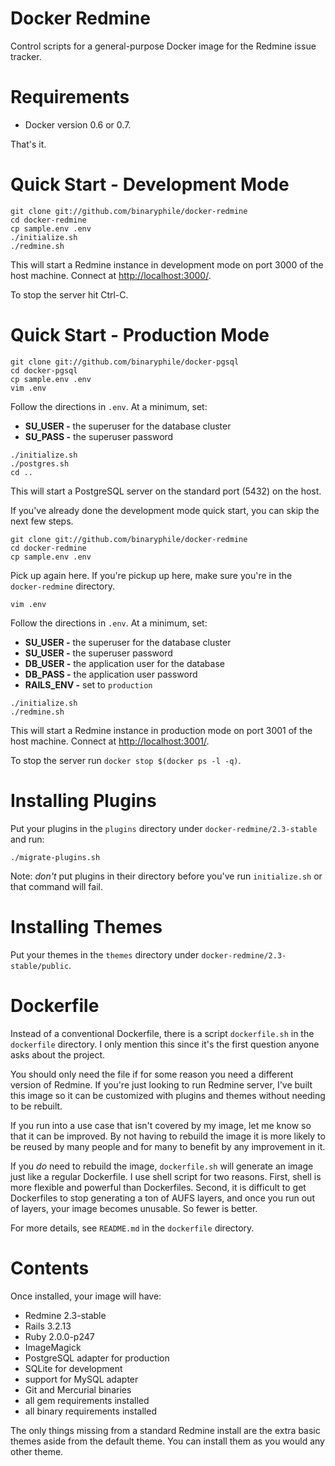 # Docker Redmine

Control scripts for a general-purpose Docker image for the Redmine issue
tracker.

# Requirements

- Docker version 0.6 or 0.7.

That's it.

# Quick Start - Development Mode

```
git clone git://github.com/binaryphile/docker-redmine
cd docker-redmine
cp sample.env .env
./initialize.sh
./redmine.sh
```

This will start a Redmine instance in development mode on port 3000 of
the host machine.  Connect at <http://localhost:3000/>.

To stop the server hit Ctrl-C.

# Quick Start - Production Mode

```
git clone git://github.com/binaryphile/docker-pgsql
cd docker-pgsql
cp sample.env .env
vim .env
```

Follow the directions in `.env`.  At a minimum, set:

- **SU_USER -** the superuser for the database cluster
- **SU_PASS -** the superuser password

```
./initialize.sh
./postgres.sh
cd ..
```

This will start a PostgreSQL server on the standard port (5432) on the
host.

If you've already done the development mode quick start, you can skip
the next few steps.

```
git clone git://github.com/binaryphile/docker-redmine
cd docker-redmine
cp sample.env .env
```

Pick up again here.  If you're pickup up here, make sure you're in the
`docker-redmine` directory.

```
vim .env
```

Follow the directions in `.env`.  At a minimum, set:

- **SU_USER -** the superuser for the database cluster
- **SU_USER -** the superuser password
- **DB_USER -** the application user for the database
- **DB_PASS -** the application user password
- **RAILS_ENV -** set to `production`

```
./initialize.sh
./redmine.sh
```

This will start a Redmine instance in production mode on port 3001 of
the host machine.  Connect at <http://localhost:3001/>.

To stop the server run `docker stop $(docker ps -l -q)`.

# Installing Plugins

Put your plugins in the `plugins` directory under
`docker-redmine/2.3-stable` and run:

```
./migrate-plugins.sh
```

Note: _don't_ put plugins in their directory before you've run
`initialize.sh` or that command will fail.

# Installing Themes

Put your themes in the `themes` directory under
`docker-redmine/2.3-stable/public`.

# Dockerfile

Instead of a conventional Dockerfile, there is a script
`dockerfile.sh` in the `dockerfile` directory.  I only mention this
since it's the first question anyone asks about the project.

You should only need the file if for some reason you need a different
version of Redmine.  If you're just looking to run Redmine server, I've
built this image so it can be customized with plugins and themes without
needing to be rebuilt.

If you run into a use case that isn't covered by my image, let me know
so that it can be improved.  By not having to rebuild the image it is
more likely to be reused by many people and for many to benefit by any
improvement in it.

If you _do_ need to rebuild the image, `dockerfile.sh` will generate an
image just like a regular Dockerfile.  I use shell script for two
reasons.  First, shell is more flexible and powerful than Dockerfiles.
Second, it is difficult to get Dockerfiles to stop generating a ton of
AUFS layers, and once you run out of layers, your image becomes
unusable.  So fewer is better.

For more details, see `README.md` in the `dockerfile` directory.

# Contents

Once installed, your image will have:

- Redmine 2.3-stable
- Rails 3.2.13
- Ruby 2.0.0-p247
- ImageMagick
- PostgreSQL adapter for production
- SQLite for development
- support for MySQL adapter
- Git and Mercurial binaries
- all gem requirements installed
- all binary requirements installed

The only things missing from a standard Redmine install are the extra
basic themes aside from the default theme.  You can install them as you
would any other theme.

